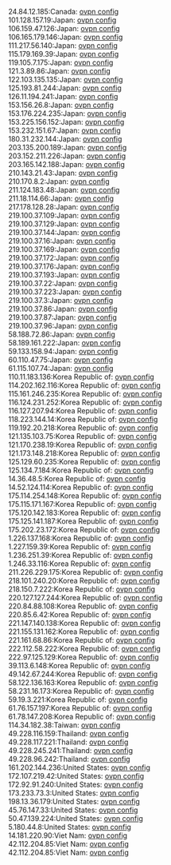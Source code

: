 24.84.12.185:Canada: [ovpn config](vpn/24_84_12_185.ovpn)  
101.128.157.19:Japan: [ovpn config](vpn/101_128_157_19.ovpn)  
106.159.47.126:Japan: [ovpn config](vpn/106_159_47_126.ovpn)  
106.165.179.146:Japan: [ovpn config](vpn/106_165_179_146.ovpn)  
111.217.56.140:Japan: [ovpn config](vpn/111_217_56_140.ovpn)  
115.179.169.39:Japan: [ovpn config](vpn/115_179_169_39.ovpn)  
119.105.7.175:Japan: [ovpn config](vpn/119_105_7_175.ovpn)  
121.3.89.86:Japan: [ovpn config](vpn/121_3_89_86.ovpn)  
122.103.135.135:Japan: [ovpn config](vpn/122_103_135_135.ovpn)  
125.193.81.244:Japan: [ovpn config](vpn/125_193_81_244.ovpn)  
126.11.194.241:Japan: [ovpn config](vpn/126_11_194_241.ovpn)  
153.156.26.8:Japan: [ovpn config](vpn/153_156_26_8.ovpn)  
153.176.224.235:Japan: [ovpn config](vpn/153_176_224_235.ovpn)  
153.225.156.152:Japan: [ovpn config](vpn/153_225_156_152.ovpn)  
153.232.151.67:Japan: [ovpn config](vpn/153_232_151_67.ovpn)  
180.31.232.144:Japan: [ovpn config](vpn/180_31_232_144.ovpn)  
203.135.200.189:Japan: [ovpn config](vpn/203_135_200_189.ovpn)  
203.152.211.226:Japan: [ovpn config](vpn/203_152_211_226.ovpn)  
203.165.142.188:Japan: [ovpn config](vpn/203_165_142_188.ovpn)  
210.143.21.43:Japan: [ovpn config](vpn/210_143_21_43.ovpn)  
210.170.8.2:Japan: [ovpn config](vpn/210_170_8_2.ovpn)  
211.124.183.48:Japan: [ovpn config](vpn/211_124_183_48.ovpn)  
211.18.114.66:Japan: [ovpn config](vpn/211_18_114_66.ovpn)  
217.178.128.28:Japan: [ovpn config](vpn/217_178_128_28.ovpn)  
219.100.37.109:Japan: [ovpn config](vpn/219_100_37_109.ovpn)  
219.100.37.129:Japan: [ovpn config](vpn/219_100_37_129.ovpn)  
219.100.37.144:Japan: [ovpn config](vpn/219_100_37_144.ovpn)  
219.100.37.16:Japan: [ovpn config](vpn/219_100_37_16.ovpn)  
219.100.37.169:Japan: [ovpn config](vpn/219_100_37_169.ovpn)  
219.100.37.172:Japan: [ovpn config](vpn/219_100_37_172.ovpn)  
219.100.37.176:Japan: [ovpn config](vpn/219_100_37_176.ovpn)  
219.100.37.193:Japan: [ovpn config](vpn/219_100_37_193.ovpn)  
219.100.37.22:Japan: [ovpn config](vpn/219_100_37_22.ovpn)  
219.100.37.223:Japan: [ovpn config](vpn/219_100_37_223.ovpn)  
219.100.37.3:Japan: [ovpn config](vpn/219_100_37_3.ovpn)  
219.100.37.86:Japan: [ovpn config](vpn/219_100_37_86.ovpn)  
219.100.37.87:Japan: [ovpn config](vpn/219_100_37_87.ovpn)  
219.100.37.96:Japan: [ovpn config](vpn/219_100_37_96.ovpn)  
58.188.72.86:Japan: [ovpn config](vpn/58_188_72_86.ovpn)  
58.189.161.222:Japan: [ovpn config](vpn/58_189_161_222.ovpn)  
59.133.158.94:Japan: [ovpn config](vpn/59_133_158_94.ovpn)  
60.110.47.75:Japan: [ovpn config](vpn/60_110_47_75.ovpn)  
61.115.107.74:Japan: [ovpn config](vpn/61_115_107_74.ovpn)  
110.11.183.136:Korea Republic of: [ovpn config](vpn/110_11_183_136.ovpn)  
114.202.162.116:Korea Republic of: [ovpn config](vpn/114_202_162_116.ovpn)  
115.161.246.235:Korea Republic of: [ovpn config](vpn/115_161_246_235.ovpn)  
116.124.231.252:Korea Republic of: [ovpn config](vpn/116_124_231_252.ovpn)  
116.127.207.94:Korea Republic of: [ovpn config](vpn/116_127_207_94.ovpn)  
118.223.144.14:Korea Republic of: [ovpn config](vpn/118_223_144_14.ovpn)  
119.192.20.218:Korea Republic of: [ovpn config](vpn/119_192_20_218.ovpn)  
121.135.103.75:Korea Republic of: [ovpn config](vpn/121_135_103_75.ovpn)  
121.170.238.19:Korea Republic of: [ovpn config](vpn/121_170_238_19.ovpn)  
121.173.148.218:Korea Republic of: [ovpn config](vpn/121_173_148_218.ovpn)  
125.129.60.235:Korea Republic of: [ovpn config](vpn/125_129_60_235.ovpn)  
125.134.7.184:Korea Republic of: [ovpn config](vpn/125_134_7_184.ovpn)  
14.36.48.5:Korea Republic of: [ovpn config](vpn/14_36_48_5.ovpn)  
14.52.124.114:Korea Republic of: [ovpn config](vpn/14_52_124_114.ovpn)  
175.114.254.148:Korea Republic of: [ovpn config](vpn/175_114_254_148.ovpn)  
175.115.171.167:Korea Republic of: [ovpn config](vpn/175_115_171_167.ovpn)  
175.120.142.183:Korea Republic of: [ovpn config](vpn/175_120_142_183.ovpn)  
175.125.141.187:Korea Republic of: [ovpn config](vpn/175_125_141_187.ovpn)  
175.202.23.172:Korea Republic of: [ovpn config](vpn/175_202_23_172.ovpn)  
1.226.137.168:Korea Republic of: [ovpn config](vpn/1_226_137_168.ovpn)  
1.227.159.39:Korea Republic of: [ovpn config](vpn/1_227_159_39.ovpn)  
1.236.251.39:Korea Republic of: [ovpn config](vpn/1_236_251_39.ovpn)  
1.246.33.116:Korea Republic of: [ovpn config](vpn/1_246_33_116.ovpn)  
211.226.229.175:Korea Republic of: [ovpn config](vpn/211_226_229_175.ovpn)  
218.101.240.20:Korea Republic of: [ovpn config](vpn/218_101_240_20.ovpn)  
218.150.7.222:Korea Republic of: [ovpn config](vpn/218_150_7_222.ovpn)  
220.127.127.244:Korea Republic of: [ovpn config](vpn/220_127_127_244.ovpn)  
220.84.88.108:Korea Republic of: [ovpn config](vpn/220_84_88_108.ovpn)  
220.85.6.42:Korea Republic of: [ovpn config](vpn/220_85_6_42.ovpn)  
221.147.140.138:Korea Republic of: [ovpn config](vpn/221_147_140_138.ovpn)  
221.155.131.162:Korea Republic of: [ovpn config](vpn/221_155_131_162.ovpn)  
221.161.68.86:Korea Republic of: [ovpn config](vpn/221_161_68_86.ovpn)  
222.112.58.222:Korea Republic of: [ovpn config](vpn/222_112_58_222.ovpn)  
222.97.125.129:Korea Republic of: [ovpn config](vpn/222_97_125_129.ovpn)  
39.113.6.148:Korea Republic of: [ovpn config](vpn/39_113_6_148.ovpn)  
49.142.67.244:Korea Republic of: [ovpn config](vpn/49_142_67_244.ovpn)  
58.122.136.163:Korea Republic of: [ovpn config](vpn/58_122_136_163.ovpn)  
58.231.16.173:Korea Republic of: [ovpn config](vpn/58_231_16_173.ovpn)  
59.19.3.221:Korea Republic of: [ovpn config](vpn/59_19_3_221.ovpn)  
61.76.157.197:Korea Republic of: [ovpn config](vpn/61_76_157_197.ovpn)  
61.78.147.208:Korea Republic of: [ovpn config](vpn/61_78_147_208.ovpn)  
114.34.182.38:Taiwan: [ovpn config](vpn/114_34_182_38.ovpn)  
49.228.116.159:Thailand: [ovpn config](vpn/49_228_116_159.ovpn)  
49.228.117.221:Thailand: [ovpn config](vpn/49_228_117_221.ovpn)  
49.228.245.241:Thailand: [ovpn config](vpn/49_228_245_241.ovpn)  
49.228.96.242:Thailand: [ovpn config](vpn/49_228_96_242.ovpn)  
161.202.144.236:United States: [ovpn config](vpn/161_202_144_236.ovpn)  
172.107.219.42:United States: [ovpn config](vpn/172_107_219_42.ovpn)  
172.92.91.240:United States: [ovpn config](vpn/172_92_91_240.ovpn)  
173.233.73.3:United States: [ovpn config](vpn/173_233_73_3.ovpn)  
198.13.36.179:United States: [ovpn config](vpn/198_13_36_179.ovpn)  
45.76.147.33:United States: [ovpn config](vpn/45_76_147_33.ovpn)  
50.47.139.224:United States: [ovpn config](vpn/50_47_139_224.ovpn)  
5.180.44.8:United States: [ovpn config](vpn/5_180_44_8.ovpn)  
14.181.220.90:Viet Nam: [ovpn config](vpn/14_181_220_90.ovpn)  
42.112.204.85:Viet Nam: [ovpn config](vpn/42_112_204_85.ovpn)  
42.112.204.85:Viet Nam: [ovpn config](vpn/42_112_204_85.ovpn)  
